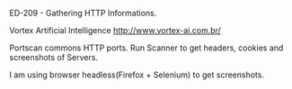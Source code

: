 ED-209 - Gathering HTTP Informations.

Vortex Artificial Intelligence
http://www.vortex-ai.com.br/

Portscan commons HTTP ports.
Run Scanner to get headers, cookies and screenshots of Servers.

I am using browser headless(Firefox + Selenium) to get screenshots.

